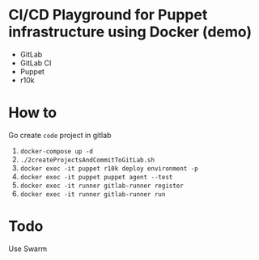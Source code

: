 # CI/CD Playground for Puppet infrastructure using Docker (demo)

- GitLab
- GitLab CI
- Puppet
- r10k

# How to
Go create `code` project in gitlab

1. `docker-compose up -d`
2. `./2createProjectsAndCommitToGitLab.sh`
3. `docker exec -it puppet r10k deploy environment -p`
4. `docker exec -it puppet puppet agent --test`
5. `docker exec -it runner gitlab-runner register`
6. `docker exec -it runner gitlab-runner run`
 
# Todo

Use Swarm

